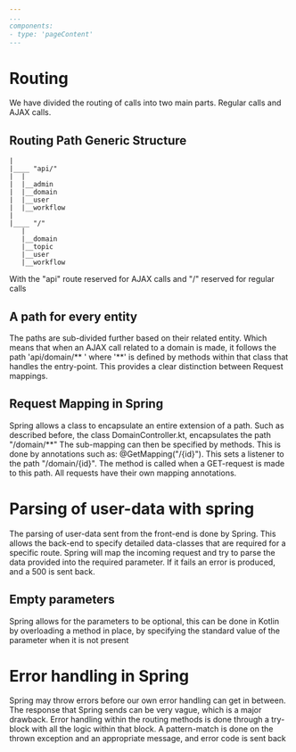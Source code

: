 ```yaml
---
...
components:
- type: 'pageContent'
---
```


# Routing

We have divided the routing of calls into two main parts. Regular calls and AJAX calls. 

## Routing Path Generic Structure

```
|
|____ "api/"
|  |
|  |__admin
|  |__domain
|  |__user
|  |__workflow
|
|____ "/"
   |
   |__domain
   |__topic
   |__user
   |__workflow
```
With the "api" route reserved for AJAX calls and "/" reserved for regular calls

## A path for every entity
The paths are sub-divided further based on their related entity. Which means that when an AJAX call related to a domain 
is made, it follows the path 'api/domain/** ' where '**' is defined by methods within that class that handles the entry-point.
This provides a clear distinction between Request mappings. 

## Request Mapping in Spring
Spring allows a class to encapsulate an entire extension of a path. Such as described before, the class DomainController.kt, encapsulates the path "/domain/**"
The sub-mapping can then be specified by methods. This is done by annotations such as: @GetMapping("/{id}"). This sets a listener to the path "/domain/{id}". 
The method is called when a GET-request is made to this path. All requests have their own mapping annotations.

# Parsing of user-data with spring
The parsing of user-data sent from the front-end is done by Spring. This allows the back-end to specify detailed data-classes that are required for a specific route.
Spring will map the incoming request and try to parse the data provided into the required parameter. If it fails an error is produced, and a 500 is sent back.

## Empty parameters
Spring allows for the parameters to be optional, this can be done in Kotlin by overloading a method in place, by specifying the standard value of the parameter when it is not present

# Error handling in Spring
Spring may throw errors before our own error handling can get in between. The response that Spring sends can be very vague, which is a major drawback.
Error handling within the routing methods is done through a try-block with all the logic within that block. 
A pattern-match is done on the thrown exception and an appropriate message, and error code is sent back

